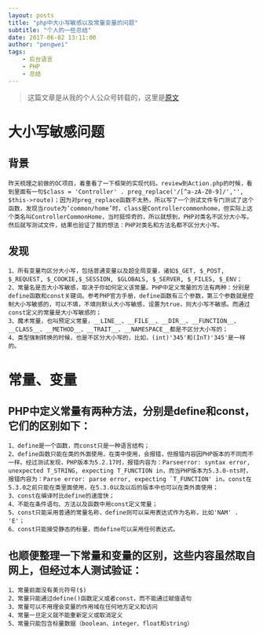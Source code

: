 ```yaml
---
layout: posts
title: "php中大小写敏感以及常量变量的问题"
subtitle: "个人的一些总结"
date: 2017-06-02 13:11:00
author: "pengwei"
tags:
    - 后台语言
    - PHP
    - 总结
---
```

> 这篇文章是从我的个人公众号转载的，这里是[原文](https://mp.weixin.qq.com/s?__biz=MzI3MjM4MDY3Mw==&mid=2247483659&idx=1&sn=a81889f3dca5d38100f3ed8a4ab88ba8&chksm=eb322765dc45ae7376aa89073f1736296c496ce1e577c94d5a0bda9067361e8edfd941e77434#rd)
# 大小写敏感问题
## 背景
    昨天梳理之前做的OC项目，着重看了一下框架的实现代码。review到Action.php的时候，看到里面有一句$class = 'Controller' . preg_replace('/[^a-zA-Z0-9]/','', $this->route)；因为对preg_replace函数不太熟，所以写了一个测试文件专门测试了这个函数，发现当route为’common/home’时，class是Controllercommonhome，但实际上这个类名叫ControllerCommonHome，当时挺惊奇的，所以就想到，PHP对类名不区分大小写。然后就写测试文件，结果也验证了我的想法：PHP对类名和方法名都不区分大小写。
## 发现
    1、所有变量均区分大小写，包括普通变量以及超全局变量，诸如$_GET, $_POST, $_REQUEST, $_COOKIE,$_SESSION, $GLOBALS, $_SERVER, $_FILES, $_ENV；
    2、常量名是否大小写敏感，取决于你如何定义该常量。PHP中定义常量的方法有两种：分别是define函数和const关键词。参考PHP官方手册，define函数有三个参数，第三个参数就是控制大小写敏感的，可以不填，不填则默认大小写敏感，设置为true，则大小写不敏感。而通过const定义的常量是大小写敏感的；
    3、魔术常量，也叫预定义常量，__LINE__、__FILE__、__DIR__、__FUNCTION__、__CLASS__、__METHOD__、__TRAIT__、__NAMESPACE__都是不区分大小写的；
    4、类型强制转换的时候，也是不区分大小写的，比如，(int)'345'和(InT)'345'是一样的。

# 常量、变量
## PHP中定义常量有两种方法，分别是define和const，它们的区别如下：
    1、define是一个函数，而const只是一种语言结构；
    2、define函数只能在类的外面使用，在类中使用，会报错，但报错内容因PHP版本的不同而不一样。经过测试发现，PHP版本为5.2.17时，报错内容为：Parseerror: syntax error, unexpected T_STRING, expecting T_FUNCTION in，而当PHP版本为5.3.0-nts时，报错内容为：Parse error: parse error, expecting `T_FUNCTION' in。const在5.3.0之前只能在类里面使用，在5.3.0以及以后的版本中也可以在类外面使用；
    3、const在编译时比define的速度快；
    4、不能在条件语句、方法以及函数中用const定义常量；
    5、const只能采用普通的常量名称，define则可以采用表达式作为名称，比如'NAM' . 'E'；
    6、const只能接受静态的标量，而define可以采用任何表达式。
## 也顺便整理一下常量和变量的区别，这些内容虽然取自网上，但经过本人测试验证：
    1、常量前面没有美元符号($)
    2、常量只能通过define()函数定义或者const，而不能通过赋值语句
    3、常量可以不用理会变量的作用域在任何地方定义和访问
    4、常量一旦定义就不能重新定义或取消定义
    5、常量只能包含标量数据（boolean、integer、float和string）